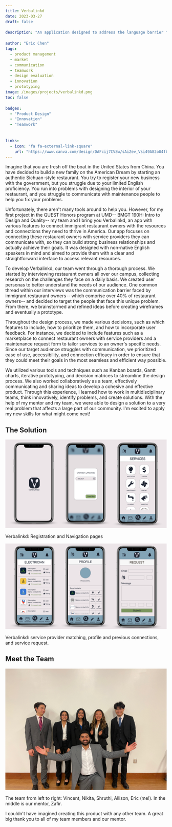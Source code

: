 ```yaml
---
title: Verbalinkd 
date: 2023-03-27
draft: false

description: "An application designed to address the language barrier faced by immigrant restaurant owners in the United States by connecting them with service providers and resources."

author: "Eric Chen"
tags:
  - product management
  - market
  - communication
  - teamwork
  - design evaluation
  - innovation
  - prototyping
image: /images/projects/verbalinkd.png
toc: false

badges: 
  - "Product Design"
  - "Innovation"
  - "Teamwork"


links:
  - icon: "fa fa-external-link-square"
    url: "https://www.canva.com/design/DAFcij7CV8w/sAiZev_Vsi49A82oU4fb4g/view?utm_content=DAFcij7CV8w&utm_campaign=designshare&utm_medium=link2&utm_source=sharebutton"
---
```


Imagine that you are fresh off the boat in the United States from China. You have decided to build a new family on the American Dream by starting an authentic Sichuan-style restaurant. You try to register your new business with the government, but you struggle due to your limited English proficiency. You run into problems with designing the interior of your restaurant, and you struggle to communicate with maintenance people to help you fix your problems. 

Unfortunately, there aren't many tools around to help you. However, for my first project in the QUEST Honors program at UMD-- BMGT 190H: Intro to Design and Quality-- my team and I bring you Verbalinkd, an app with various features to connect immigrant restaurant owners with the resources and connections they need to thrive in America. Our app focuses on connecting these restaurant owners with service providers they can communicate with, so they can build strong business relationships and actually achieve their goals. It was designed with non-native English speakers in mind and aimed to provide them with a clear and straightforward interface to access relevant resources.

To develop Verbalinkd, our team went through a thorough process. We started by interviewing restaurant owners all over our campus, collecting research on the challenges they face on a daily basis. We created user personas to better understand the needs of our audience. One common thread within our interviews was the communication barrier faced by immigrant restaurant owners-- which comprise over 40% of restaurant owners-- and decided to target the people that face this unique problem. From there, we brainstormed and refined ideas before creating wireframes and eventually a prototype.

Throughout the design process, we made various decisions, such as which features to include, how to prioritize them, and how to incorporate user feedback. For instance, we decided to include features such as a marketplace to connect restaurant owners with service providers and a maintenance request form to tailor services to an owner's specific needs. Since our target audience struggles with communication, we prioritized ease of use, accessibility, and connection efficacy in order to ensure that they could meet their goals in the most seamless and efficient way possible.

We utilized various tools and techniques such as Kanban boards, Gantt charts, iterative prototyping, and decision matrices to streamline the design process. We also worked collaboratively as a team, effectively communicating and sharing ideas to develop a cohesive and effective product. Through this experience, I learned how to work in multidisciplinary teams, think innovatively, identify problems, and create solutions. With the help of my mentor and my team, we were able to design a solution to a very real problem that affects a large part of our community. I'm excited to apply my new skills for what might come next!

## The Solution
![Verbalinkd Design photo 1](/images/projects/vb1.png)
<figcaption>Verbalinkd: Registration and Navigation pages</figcaption>

![Verbalinkd Design photo 2](/images/projects/vb2.png)
<figcaption>Verbalinkd: service provider matching, profile and previous connections, and service request.</figcaption>

## Meet the Team
![Verbalinkd Design photo 2](/images/projects/taq.jpeg)
<figcaption>The team from left to right: Vincent, Nikita, Shruthi, Allison, Eric (me!). In the middle is our mentor, Zafir.</figcaption>

I couldn't have imagined creating this product with any other team. A great big thank you to all of my team members and our mentor.
